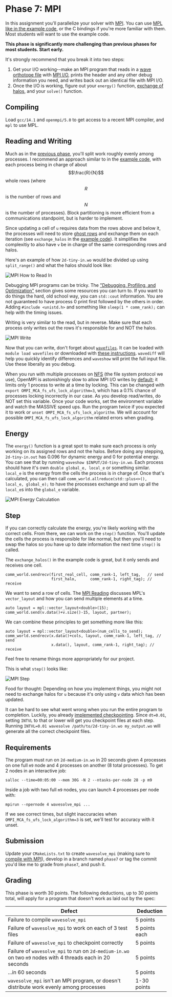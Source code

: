 ---
---

# Phase 7: MPI

In this assignment you'll parallelize your solver with [MPI](../readings/mpi.md). You can use [MPL](https://github.com/rabauke/mpl) [like in the example code](https://github.com/BYUHPC/sci-comp-course-example-cxx/blob/main/src/MountainRangeMPI.hpp), or the C bindings if you're more familiar with them. Most students will want to use the example code.

**This phase is significantly more challenging than previous phases for most students. Start early.** 


It's strongly recommend that you break it into two steps:

1. Get your I/O working--make an MPI program that reads in a [wave orthotope file](phase2.md#data-format) with [MPI I/O](../readings/mpi.md#io), prints the header and any other debug information you need, and writes back out an identical file with MPI I/O.
1. Once the I/O is working, figure out your `energy()` function, [exchange of halos](#division-of-labor), and your `solve()` function.

## Compiling

Load `gcc/14.1` and `openmpi/5.0` to get access to a recent MPI compiler, and `mpl` to use MPL.

## Reading and Writing

Much as in the [previous phase](phase6.md), you'll split work roughly evenly among processes. I recommend an approach similar to in the [example code](https://github.com/BYUHPC/sci-comp-course-example-cxx/blob/main/src/MountainRangeMPI.hpp), with each process being in charge of about $$\frac{R}{N}$$ whole rows (where $$R$$ is the number of rows and $$N$$ is the number of processes). Block partitioning is more efficient from a communications standpoint, but is harder to implement.

Since updating a cell of `u` requires data from the rows above and below it, the processes will need to store [ghost rows](https://sites.cs.ucsb.edu/~gilbert/cs140resources/notes/GhostCells.pdf) and exchange them on each iteration (see `exchange_halos` in the [example code](https://github.com/BYUHPC/sci-comp-course-example-cxx/blob/main/src/MountainRangeMPI.hpp)). It simplifies the complexitiy to also have `v` be in charge of the same corresponding rows and halos. 

Here's an example of how `2d-tiny-in.wo` would be divided up using `split_range()` and what the halos should look like:

![MPI How to Read In](../img/mpi-read-in.png)

Debugging MPI programs can be tricky. The ["Debugging, Profiling, and Optimization"](https://byuhpc.github.io/sci-comp-course/resources.html#debugging-profiling-and-optimization) section gives some resources you can turn to. If you want to do things the hard, old school way, you can `std::cout` information. You are not guaranteed to have process 0 print first followed by the others in order. Adding `#include <unistd.h>` and something like `sleep(1 * comm_rank);` can help with the timing issues.

Writing is very similar to the read, but in reverse. Make sure that each process only writes out the rows it's responsible for and NOT the halos.

![MPI Write](../img/mpi-write.png)

Now that you can write, don't forget about [`wavefiles`](https://byuhpc.github.io/sci-comp-course/resources.html#the-project). It can be loaded with `module load wavefiles` or downloaded with [these instructions](https://byuhpc.github.io/sci-comp-course/resources.html#the-project). `wavediff` will help you quickly identify differences and `waveshow` will print the full input file. Use these liberally as you debug.

When you run with multiple processes on [NFS](https://en.wikipedia.org/wiki/Network_File_System) (the file system protocol we use), OpenMPI is astonishingly slow to allow MPI I/O writes by [default](https://github.com/open-mpi/ompi/blob/b79b3e9264ce7bfdb77ceb93aefc841af76addcf/ompi/mca/fs/ufs/fs_ufs_file_open.c#L89); it limits only 1 process to write at a time by locking. This can be changed with `export OMPI_MCA_fs_ufs_lock_algorithm=3`, which has a 0.1% chance of processes locking incorrectly in our case. As you develop read/writes, do NOT set this variable. Once your code works, set the environment variable and watch the MASSIVE speed ups. Run the program twice if you expected it to work or `unset OMPI_MCA_fs_ufs_lock_algorithm`. We will account for possible `OMPI_MCA_fs_ufs_lock_algorithm` related errors when grading.

## Energy

The `energy()` function is a great spot to make sure each process is only working on its assigned rows and not the halos. Before doing any stepping, `2d-tiny-in.out` has 0.096 for dynamic energy and 0 for potential energy. You can see that by running `waveshow $INPUT/2d-tiny-in.wo`. Each process should have it's own `double global_e, local_e` or something similar. `local_e` is the energy from the cells the process is in charge of. Once that's calculated, you can then call `comm_world.allreduce(std::plus<>(), local_e, global_e);` to have the processes exchange and sum up all the `local_e`s into the `global_e` variable.

![MPI Energy Calculation](../img/mpi-energy.png)

## Step

If you can correctly calculate the energy, you're likely working with the correct cells. From there, we can work on the `step()` function. You'll update the cells the process is responsible for like normal, but then you'll need to swap the halos so you have up to date information the next time `step()` is called.

The `exchange_halos()` in the example code is great, but it only sends and receives one cell. 
```
comm_world.sendrecv(first_real_cell, comm_rank-1, left_tag,   // send
                    first_halo,      comm_rank-1, right_tag); // receive
```

We want to send a row of cells. The [MPI Reading](https://byuhpc.github.io/sci-comp-course/readings/mpi.html#communication) discusses MPL's `vector_layout` and how you can send multiple elements at a time.

```
auto layout = mpl::vector_layout<double>(15);
comm_world.send(v.data()+v.size()-15, layout, partner);
```

We can combine these principles to get something more like this:

```
auto layout = mpl::vector_layout<double>(num_cells_to_send);
comm_world.sendrecv(x.data()+cols, layout, comm_rank-1, left_tag, // send
                    x.data(), layout, comm_rank-1, right_tag); // receive
```

Feel free to rename things more appropriately for our project.

This is what `step()` looks like:

![MPI Step](../img/mpi-step.png)

Food for thought: Depending on how you implement things, you might not need to exchange halos for `u` because it's only using `v` data which has been updated.

It can be hard to see what went wrong when you run the entire program to completion. Luckily, you already [implemented checkpointing](https://byuhpc.github.io/sci-comp-course/project/phase2.html). Since `dt=0.01`, setting `INTVL` to that or lower will get you checkpoint files at each step. Running `INTVL=0.01 wavesolve /path/to/2d-tiny-in.wo my_output.wo` will generate all the correct checkpoint files. 

## Requirements

The program must run on `2d-medium-in.wo` in 20 seconds given 4 processes on one full `m9` node and 4 processes on another (8 total processes). To get 2 nodes in an interactive job:
```shell
salloc --time=00:05:00 --mem 30G -N 2 --ntasks-per-node 28 -p m9
```

Inside a job with two full `m9` nodes, you can launch 4 processes per node with:

```shell
mpirun --npernode 4 wavesolve_mpi ...
```

If we see correct times, but slight inaccuracies when `OMPI_MCA_fs_ufs_lock_algorithm=3` is set, we'll test for accuracy with it unset.

## Submission

Update your `CMakeLists.txt` to create `wavesolve_mpi` (making sure to [compile with MPI](../readings/mpi.md#compilation)), develop in a branch named `phase7` or tag the commit you'd like me to grade from `phase7`, and push it.


## Grading

This phase is worth 30 points. The following deductions, up to 30 points total, will apply for a program that doesn't work as laid out by the spec:

| Defect | Deduction |
| --- | --- |
| Failure to compile `wavesolve_mpi` | 5 points |
| Failure of `wavesolve_mpi` to work on each of 3 test files | 5 points each |
| Failure of `wavesolve_mpi` to checkpoint correctly | 5 points |
| Failure of `wavesolve_mpi` to run on `2d-medium-in.wo` on two `m9` nodes with 4 threads each in 20 seconds | 5 points |
| ...in 60 seconds | 5 points |
| `wavesolve_mpi` isn't an MPI program, or doesn't distribute work evenly among processes | 1-30 points |
